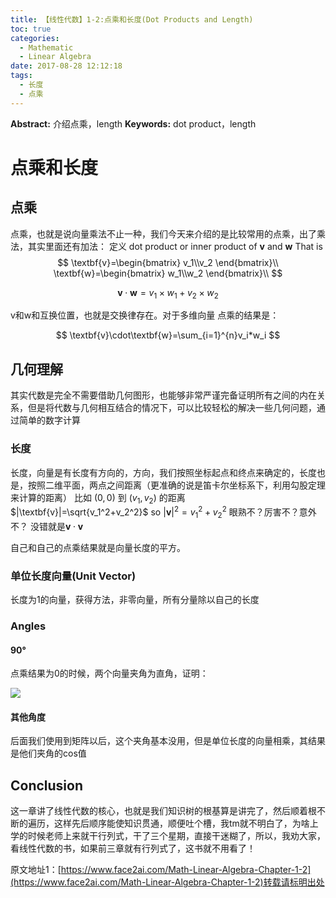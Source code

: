 ```yaml
---
title: 【线性代数】1-2:点乘和长度(Dot Products and Length)
toc: true
categories:
  - Mathematic
  - Linear Algebra
date: 2017-08-28 12:12:18
tags:
  - 长度
  - 点乘
---
```

**Abstract:** 介绍点乘，length
**Keywords:** dot product，length
<!--more-->


# 点乘和长度
## 点乘
点乘，也就是说向量乘法不止一种，我们今天来介绍的是比较常用的点乘，出了乘法，其实里面还有加法：
定义
dot product or inner product of $\textbf{v}$ and $\textbf{w}$
That is
$$
\textbf{v}=\begin{bmatrix} v_1\\v_2 \end{bmatrix}\\
\textbf{w}=\begin{bmatrix} w_1\\w_2 \end{bmatrix}\\
$$

$$
\textbf{v}\cdot \textbf{w} = v_1 \times w_1+v_2 \times w_2
$$

v和w和互换位置，也就是交换律存在。对于多维向量
点乘的结果是：

$$
\textbf{v}\cdot\textbf{w}=\sum_{i=1}^{n}v_i*w_i
$$
## 几何理解

其实代数是完全不需要借助几何图形，也能够非常严谨完备证明所有之间的内在关系，但是将代数与几何相互结合的情况下，可以比较轻松的解决一些几何问题，通过简单的数字计算
### 长度
长度，向量是有长度有方向的，方向，我们按照坐标起点和终点来确定的，长度也是，按照二维平面，两点之间距离（更准确的说是笛卡尔坐标系下，利用勾股定理来计算的距离）
比如 $(0,0)$ 到 $(v_1,v_2)$ 的距离 $|\textbf{v}|=\sqrt{v_1^2+v_2^2}$
so
$|\textbf{v}|^2=v_1^2+v_2^2$
眼熟不？厉害不？意外不？
没错就是$\textbf{v}\cdot\textbf{v}$

自己和自己的点乘结果就是向量长度的平方。
### 单位长度向量(Unit Vector)
长度为1的向量，获得方法，非零向量，所有分量除以自己的长度
### Angles
#### 90°
点乘结果为0的时候，两个向量夹角为直角，证明：

![](https://tony4ai-1251394096.cos.ap-hongkong.myqcloud.com/blog_images/Math-Linear-Algebra-Chapter-1-2/90.png)

#### 其他角度
后面我们使用到矩阵以后，这个夹角基本没用，但是单位长度的向量相乘，其结果是他们夹角的cos值

## Conclusion
这一章讲了线性代数的核心，也就是我们知识树的根基算是讲完了，然后顺着根不断的遍历，这样先后顺序能使知识贯通，顺便吐个槽，我tm就不明白了，为啥上学的时候老师上来就干行列式，干了三个星期，直接干迷糊了，所以，我劝大家，看线性代数的书，如果前三章就有行列式了，这书就不用看了！





原文地址1：[https://www.face2ai.com/Math-Linear-Algebra-Chapter-1-2](https://www.face2ai.com/Math-Linear-Algebra-Chapter-1-2)转载请标明出处
